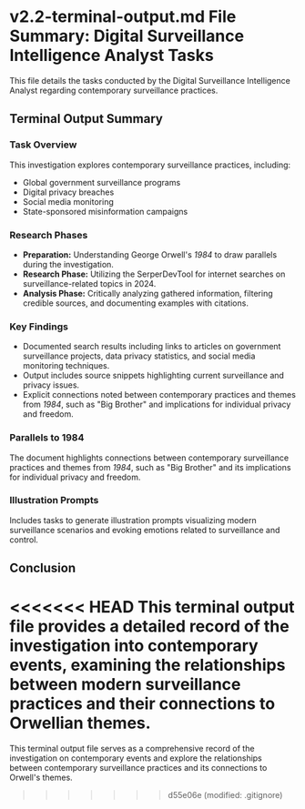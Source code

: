 # v2.2-terminal-output.md File Summary: Digital Surveillance Intelligence Analyst Tasks

This file details the tasks conducted by the Digital Surveillance Intelligence Analyst regarding contemporary surveillance practices.

## Terminal Output Summary

### Task Overview

This investigation explores contemporary surveillance practices, including:

* Global government surveillance programs
* Digital privacy breaches
* Social media monitoring
* State-sponsored misinformation campaigns

### Research Phases

* **Preparation:** Understanding George Orwell's *1984* to draw parallels during the investigation.
* **Research Phase:** Utilizing the SerperDevTool for internet searches on surveillance-related topics in 2024.
* **Analysis Phase:** Critically analyzing gathered information, filtering credible sources, and documenting examples with citations.

### Key Findings

* Documented search results including links to articles on government surveillance projects, data privacy statistics, and social media monitoring techniques.
* Output includes source snippets highlighting current surveillance and privacy issues.
* Explicit connections noted between contemporary practices and themes from *1984*, such as "Big Brother" and implications for individual privacy and freedom.

### Parallels to 1984

The document highlights connections between contemporary surveillance practices and themes from *1984*, such as "Big Brother" and its implications for individual privacy and freedom.

### Illustration Prompts

Includes tasks to generate illustration prompts visualizing modern surveillance scenarios and evoking emotions related to surveillance and control.

## Conclusion

<<<<<<< HEAD
This terminal output file provides a detailed record of the investigation into contemporary events, examining the relationships between modern surveillance practices and their connections to Orwellian themes.
=======
This terminal output file serves as a comprehensive record of the  investigation on contemporary events and explore the relationships between contemporary surveillance practices and its connections to Orwell's themes.
>>>>>>> d55e06e (modified:   .gitignore)
